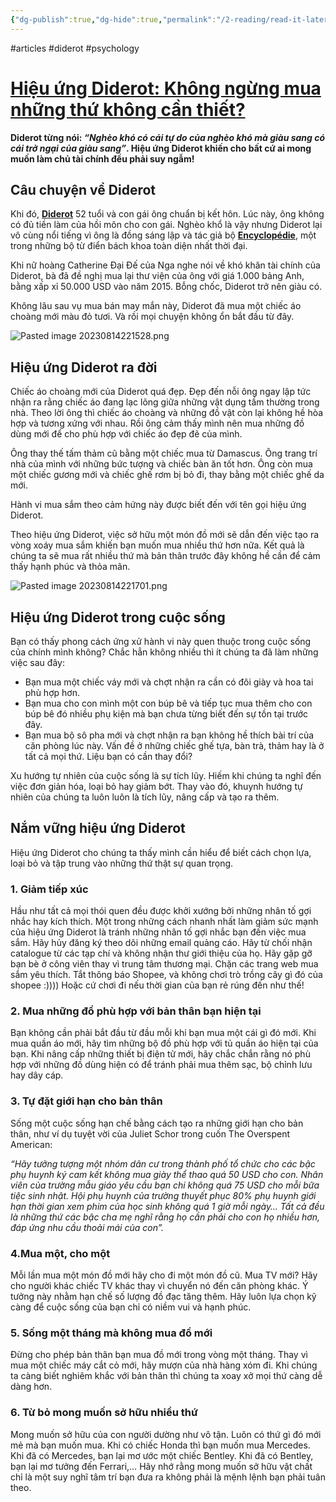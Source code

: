 ```yaml
---
{"dg-publish":true,"dg-hide":true,"permalink":"/2-reading/read-it-later-inbox/hieu-ung-diderot/","hide":true,"dgPassFrontmatter":true}
---
```


#articles #diderot #psychology

# [Hiệu ứng Diderot: Không ngừng mua những thứ không cần thiết?](https://happy.live/hieu-ung-diderot/)

**Diderot từng nói: *“Nghèo khó có cái tự do của nghèo khó mà giàu sang có cái trở ngại của giàu sang”*. Hiệu ứng Diderot khiến cho bất cứ ai mong muốn làm chủ tài chính đều phải suy ngẫm!**

## Câu chuyện về Diderot

Khi đó, [**Diderot**](https://vi.wikipedia.org/wiki/Denis_Diderot) 52 tuổi và con gái ông chuẩn bị kết hôn. Lúc này, ông không có đủ tiền làm của hồi môn cho con gái. Nghèo khổ là vậy nhưng Diderot lại vô cùng nổi tiếng vì ông là đồng sáng lập và tác giả bộ **[Encyclopédie](https://vi.wikipedia.org/wiki/Encyclopédie)**, một trong những bộ từ điển bách khoa toàn diện nhất thời đại.

Khi nữ hoàng Catherine Đại Đế của Nga nghe nói về khó khăn tài chính của Diderot, bà đã đề nghị mua lại thư viện của ông với giá 1.000 bảng Anh, bằng xấp xỉ 50.000 USD vào năm 2015. Bỗng chốc, Diderot trở nên giàu có.

Không lâu sau vụ mua bán may mắn này, Diderot đã mua một chiếc áo choàng mới màu đỏ tươi. Và rồi mọi chuyện không ổn bắt đầu từ đây.

![Pasted image 20230814221528.png](/img/user/3.%20RESOURCE/attachments/Pasted%20image%2020230814221528.png)

## Hiệu ứng Diderot ra đời

Chiếc áo choàng mới của Diderot quá đẹp. Đẹp đến nỗi ông ngay lập tức nhận ra rằng chiếc áo đang lạc lõng giữa những vật dụng tầm thường trong nhà. Theo lời ông thì chiếc áo choàng và những đồ vật còn lại không hề hòa hợp và tương xứng với nhau. Rồi ông cảm thấy mình nên mua những đồ dùng mới để cho phù hợp với chiếc áo đẹp đẽ của mình.

Ông thay thế tấm thảm cũ bằng một chiếc mua từ Damascus. Ông trang trí nhà của mình với những bức tượng và chiếc bàn ăn tốt hơn. Ông còn mua một chiếc gương mới và chiếc ghế rơm bị bỏ đi, thay bằng một chiếc ghế da mới.

Hành vi mua sắm theo cảm hứng này được biết đến với tên gọi hiệu ứng Diderot.

Theo hiệu ứng Diderot, việc sở hữu một món đồ mới sẽ dẫn đến việc tạo ra vòng xoáy mua sắm khiến bạn muốn mua nhiều thứ hơn nữa. Kết quả là chúng ta sẽ mua rất nhiều thứ mà bản thân trước đây không hề cần để cảm thấy hạnh phúc và thỏa mãn.

![Pasted image 20230814221701.png](/img/user/3.%20RESOURCE/attachments/Pasted%20image%2020230814221701.png)

## Hiệu ứng Diderot trong cuộc sống

Bạn có thấy phong cách ứng xử hành vi này quen thuộc trong cuộc sống của chính mình không? Chắc hẳn không nhiều thì ít chúng ta đã làm những việc sau đây:

- Bạn mua một chiếc váy mới và chợt nhận ra cần có đôi giày và hoa tai phù hợp hơn.
- Bạn mua cho con mình một con búp bê và tiếp tục mua thêm cho con búp bê đó nhiều phụ kiện mà bạn chưa từng biết đến sự tồn tại trước đây.
- Bạn mua bộ sô pha mới và chợt nhận ra bạn không hề thích bài trí của căn phòng lúc này. Vấn đề ở những chiếc ghế tựa, bàn trà, thảm hay là ở tất cả mọi thứ. Liệu bạn có cần thay đổi?

Xu hướng tự nhiên của cuộc sống là sự tích lũy. Hiếm khi chúng ta nghĩ đến việc đơn giản hóa, loại bỏ hay giảm bớt. Thay vào đó, khuynh hướng tự nhiên của chúng ta luôn luôn là tích lũy, nâng cấp và tạo ra thêm.

## Nắm vững hiệu ứng Diderot

Hiệu ứng Diderot cho chúng ta thấy mình cần hiểu để biết cách chọn lựa, loại bỏ và tập trung vào những thứ thật sự quan trọng.

### 1. Giảm tiếp xúc

Hầu như tất cả mọi thói quen đều được khởi xướng bởi những nhân tố gợi nhắc hay kích thích. Một trong những cách nhanh nhất làm giảm sức mạnh của hiệu ứng Diderot là tránh những nhân tố gợi nhắc bạn đến việc mua sắm. Hãy hủy đăng ký theo dõi những email quảng cáo. Hãy từ chối nhận catalogue từ các tạp chí và không nhận thư giới thiệu của họ. Hãy gặp gỡ bạn bè ở công viên thay vì trung tâm thương mại. Chặn các trang web mua sắm yêu thích. Tắt thông báo Shopee, và không chơi trò trồng cây gì đó của shopee :)))) Hoặc cứ chơi đi nếu thời gian của bạn rẻ rúng đến như thế!

### 2. Mua những đồ phù hợp với bản thân bạn hiện tại

Bạn không cần phải bắt đầu từ đầu mỗi khi bạn mua một cái gì đó mới. Khi mua quần áo mới, hãy tìm những bộ đồ phù hợp với tủ quần áo hiện tại của bạn. Khi nâng cấp những thiết bị điện tử mới, hãy chắc chắn rằng nó phù hợp với những đồ dùng hiện có để tránh phải mua thêm sạc, bộ chỉnh lưu hay dây cáp.

### 3. Tự đặt giới hạn cho bản thân

Sống một cuộc sống hạn chế bằng cách tạo ra những giới hạn cho bản thân, như ví dụ tuyệt vời của Juliet Schor trong cuốn The Overspent American:

*“Hãy tưởng tượng một nhóm dân cư trong thành phố tổ chức cho các bậc phụ huynh ký cam kết không mua giày thể thao quá 50 USD cho con. Nhân viên của trường mẫu giáo yêu cầu bạn chi không quá 75 USD cho mỗi bữa tiệc sinh nhật. Hội phụ huynh của trường thuyết phục 80% phụ huynh giới hạn thời gian xem phim của học sinh không quá 1 giờ mỗi ngày… Tất cả đều là những thứ các bậc cha mẹ nghĩ rằng họ cần phải cho con họ nhiều hơn, đáp ứng nhu cầu thoải mái của con”.*

### 4.Mua một, cho một

Mỗi lần mua một món đồ mới hãy cho đi một món đồ cũ. Mua TV mới? Hãy cho người khác chiếc TV khác thay vì chuyển nó đến căn phòng khác. Ý tưởng này nhằm hạn chế số lượng đồ đạc tăng thêm. Hãy luôn lựa chọn kỹ càng để cuộc sống của bạn chỉ có niềm vui và hạnh phúc.

### 5. Sống một tháng mà không mua đồ mới

Đừng cho phép bản thân bạn mua đồ mới trong vòng một tháng. Thay vì mua một chiếc máy cắt cỏ mới, hãy mượn của nhà hàng xóm đi. Khi chúng ta càng biết nghiêm khắc với bản thân thì chúng ta xoay xở mọi thứ càng dễ dàng hơn.

### 6. Từ bỏ mong muốn sở hữu nhiều thứ

Mong muốn sở hữu của con người dường như vô tận. Luôn có thứ gì đó mới mẻ mà bạn muốn mua. Khi có chiếc Honda thì bạn muốn mua Mercedes. Khi đã có Mercedes, bạn lại mơ ước một chiếc Bentley. Khi đã có Bentley, bạn lại mơ tưởng đến Ferrari,… Hãy nhớ rằng mong muốn sở hữu vật chất chỉ là một suy nghĩ tâm trí bạn đưa ra không phải là mệnh lệnh bạn phải tuân theo.